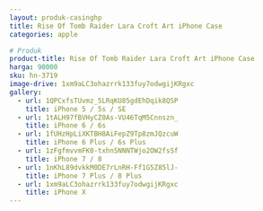 ```yaml
---
layout: produk-casinghp
title: Rise Of Tomb Raider Lara Croft Art iPhone Case
categories: apple

# Produk
product-title: Rise Of Tomb Raider Lara Croft Art iPhone Case
harga: 90000
sku: hn-3719
image-drive: 1xm9aLC3ohazrrk133fuy7odwgijKRgxc
gallery:
  - url: 1QPCxfsTUvmz_5LRqKU85gdEhDqik8QSP
    title: iPhone 5 / 5s / SE
  - url: 1tALH97fBVHyCZ0As-VU46TqM5Cnnszn_
    title: iPhone 6 / 6s
  - url: 1fUHzHpLiXKTBH8AiFepZ9Tp8zmJQzcuW
    title: iPhone 6 Plus / 6s Plus
  - url: 1zFgfmvvmFK0-txhnSNNNTWjo2OW2fsSf
    title: iPhone 7 / 8
  - url: 1nKhL89dvkkM0DE7rLnRH-Ff1G5Z85lJ-
    title: iPhone 7 Plus / 8 Plus
  - url: 1xm9aLC3ohazrrk133fuy7odwgijKRgxc
    title: iPhone X
---
```

